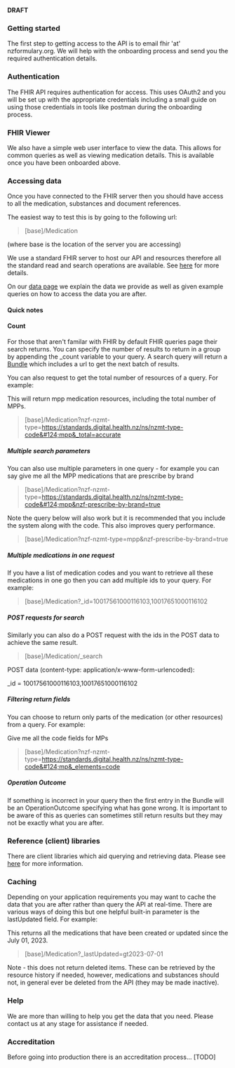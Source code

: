 **DRAFT**

### Getting started

The first step to getting access to the API is to email fhir 'at' nzformulary.org.  We will help with the onboarding process and send you the required authentication details.


### Authentication

The FHIR API requires authentication for access.  This uses OAuth2 and you will be set up with the appropriate credentials including a small guide on using those credentials in tools like postman during the onboarding process.

### FHIR Viewer

We also have a simple web user interface to view the data.  This allows for common queries as well as viewing medication details.  This is available once you have been onboarded above.

### Accessing data

Once you have connected to the FHIR server then you should have access to all the medication, substances and document references.

The easiest way to test this is by going to the following url:

> [base]/Medication

(where base is the location of the server you are accessing)

We use a standard FHIR server to host our API and resources therefore all the standard read and search operations are available.  See [here](http://hl7.org/fhir/R4B/search.html) for more details.

On our [data page](./data.html) we explain the data we provide as well as given example queries on how to access the data you are after.

#### Quick notes

#### Count

For those that aren't familar with FHIR by default FHIR queries page their search returns.  You can specify the number of results to return in a group by appending the _count variable to your query.  A search query will return a [Bundle](http://hl7.org/fhir/R4B/bundle.html) which includes a url to get the next batch of results.

You can also request to get the total number of resources of a query.  For example:

This will return mpp medication resources, including the total number of MPPs.

>[base]/Medication?nzf-nzmt-type=https://standards.digital.health.nz/ns/nzmt-type-code&#124;mpp&_total=accurate

##### Multiple search parameters

You can also use multiple parameters in one query - for example you can say give me all the MPP medications that are prescribe by brand

>[base]/Medication?nzf-nzmt-type=https://standards.digital.health.nz/ns/nzmt-type-code&#124;mpp&nzf-prescribe-by-brand=true

Note the query below will also work but it is recommended that you include the system along with the code.  This also improves query performance.

>[base]/Medication?nzf-nzmt-type=mpp&nzf-prescribe-by-brand=true


##### Multiple medications in one request

If you have a list of medication codes and you want to retrieve all these medications in one go then you can add multiple ids to your query. For example:

>[base]/Medication?_id=10017561000116103,10017651000116102

##### POST requests for search

Similarly you can also do a POST request with the ids in the POST data to achieve the same result.

>[base]/Medication/_search

POST data (content-type: application/x-www-form-urlencoded):

_id = 10017561000116103,10017651000116102

##### Filtering return fields

You can choose to return only parts of the medication (or other resources) from a query.  For example:

Give me all the code fields for MPs

>[base]/Medication?nzf-nzmt-type=https://standards.digital.health.nz/ns/nzmt-type-code&#124;mp&_elements=code

##### Operation Outcome

If something is incorrect in your query then the first entry in the Bundle will be an OperationOutcome specifying what has gone wrong.  It is important to be aware of this as queries can sometimes still return results but they may not be exactly what you are after.


### Reference (client) libraries

There are client libraries which aid querying and retrieving data.  Please see [here](https://confluence.hl7.org/display/FHIR/Open+Source+Implementations) for more information.

### Caching

Depending on your application requirements you may want to cache the data that you are after rather than query the API at real-time.  There are various ways of doing this but one helpful built-in parameter is the lastUpdated field.  For example:

This returns all the medications that have been created or updated since the July 01, 2023.

>[base]/Medication?_lastUpdated=gt2023-07-01

Note - this does not return deleted items.  These can be retrieved by the resource history if needed, however, medications and substances should not, in general ever be deleted from the API (they may be made inactive).

### Help

We are more than willing to help you get the data that you need.  Please contact us at any stage for assistance if needed.

### Accreditation

Before going into production there is an accreditation process... [TODO]